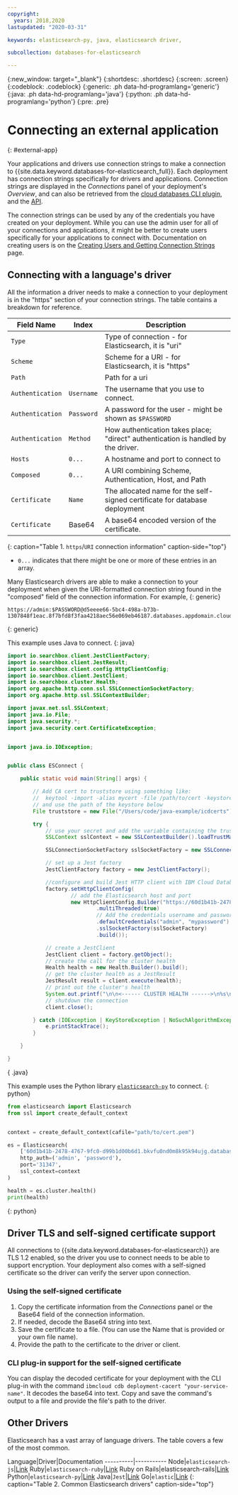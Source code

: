 ```yaml
---
copyright:
  years: 2018,2020
lastupdated: "2020-03-31"

keywords: elasticsearch-py, java, elasticsearch driver,

subcollection: databases-for-elasticsearch

---
```


{:new_window: target="_blank"}
{:shortdesc: .shortdesc}
{:screen: .screen}
{:codeblock: .codeblock}
{:generic: .ph data-hd-programlang='generic'}
{:java: .ph data-hd-programlang='java'}
{:python: .ph data-hd-programlang='python'}
{:pre: .pre}

# Connecting an external application
{: #external-app}

Your applications and drivers use connection strings to make a connection to {{site.data.keyword.databases-for-elasticsearch_full}}. Each deployment has connection strings specifically for drivers and applications. Connection strings are displayed in the _Connections_ panel of your deployment's _Overview_, and can also be retrieved from the [cloud databases CLI plugin](/docs/databases-cli-plugin?topic=cloud-databases-cli-cdb-reference#deployment-connections), and the [API](https://{DomainName}/apidocs/cloud-databases-api#discover-connection-information-for-a-deployment-f-e81026).

The connection strings can be used by any of the credentials you have created on your deployment. While you can use the admin user for all of your connections and applications, it might be better to create users specifically for your applications to connect with. Documentation on creating users is on the [Creating Users and Getting Connection Strings](/docs/services/databases-for-elasticsearch?topic=databases-for-elasticsearch-connection-strings) page.

## Connecting with a language's driver

All the information a driver needs to make a connection to your deployment is in the "https" section of your connection strings. The table contains a breakdown for reference.

Field Name|Index|Description
----------|-----|-----------
`Type`||Type of connection - for Elasticsearch, it is "uri"
`Scheme`||Scheme for a URI - for Elasticsearch, it is "https"
`Path`||Path for a uri
`Authentication`|`Username`|The username that you use to connect.
`Authentication`|`Password`|A password for the user - might be shown as `$PASSWORD`
`Authentication`|`Method`|How authentication takes place; "direct" authentication is handled by the driver.
`Hosts`|`0...`|A hostname and port to connect to
`Composed`|`0...`|A URI combining Scheme, Authentication, Host, and Path
`Certificate`|`Name`|The allocated name for the self-signed certificate for database deployment
`Certificate`|Base64|A base64 encoded version of the certificate.
{: caption="Table 1. `https`/`URI` connection information" caption-side="top"}

* `0...` indicates that there might be one or more of these entries in an array.



Many Elasticsearch drivers are able to make a connection to your deployment when given the URI-formatted connection string found in the "composed" field of the connection information. For example,
{: generic}
```
https://admin:$PASSWORD@d5eeee66-5bc4-498a-b73b-1307848f1eac.8f7bfd8f3faa4218aec56e069eb46187.databases.appdomain.cloud:31821
```
{: generic}


This example uses Java to connect.
{: java}
```java
import io.searchbox.client.JestClientFactory;
import io.searchbox.client.JestResult;
import io.searchbox.client.config.HttpClientConfig;
import io.searchbox.client.JestClient;
import io.searchbox.cluster.Health;
import org.apache.http.conn.ssl.SSLConnectionSocketFactory;
import org.apache.http.ssl.SSLContextBuilder;

import javax.net.ssl.SSLContext;
import java.io.File;
import java.security.*;
import java.security.cert.CertificateException;


import java.io.IOException;


public class ESConnect {

    public static void main(String[] args) {

        // Add CA cert to truststore using something like:
        //  keytool -import -alias mycert -file /path/to/cert -keystore ./mycert -storetype pkcs12 -storepass mysecret
        // and use the path of the keystore below
        File truststore = new File("/Users/code/java-example/icdcerts");

        try {
            // use your secret and add the variable containing the truststore that you created above with the secret as a CharArray
            SSLContext sslContext = new SSLContextBuilder().loadTrustMaterial(truststore, "mysecret".toCharArray()).build();

            SSLConnectionSocketFactory sslSocketFactory = new SSLConnectionSocketFactory(sslContext);

            // set up a Jest factory
            JestClientFactory factory = new JestClientFactory();

            //configure and build Jest HTTP client with IBM Cloud Databases for Elasticsearch connection strings
            factory.setHttpClientConfig(
                    // add the Elasticsearch host and port
                    new HttpClientConfig.Builder("https://60d1b41b-2478-4767-9fc0-d99b1d00b6d1.bkvfu0nd0m8k95k94ujg.databases.appdomain.cloud:31347")
                            .multiThreaded(true)
                            // Add the credentials username and password
                            .defaultCredentials("admin", "mypassword")
                            .sslSocketFactory(sslSocketFactory)
                            .build());

            // create a JestClient
            JestClient client = factory.getObject();
            // create the call for the cluster health
            Health health = new Health.Builder().build();
            // get the cluster health as a JestResult
            JestResult result = client.execute(health);
            // print out the cluster's health
            System.out.printf("\n\n<------ CLUSTER HEALTH ------>\n%s\n\n", result.getJsonObject());
            // shutdown the connection
            client.close();

        } catch (IOException | KeyStoreException | NoSuchAlgorithmException | KeyManagementException | CertificateException e) {
            e.printStackTrace();
        }

    }

}
```
{ .java}



This example uses the Python library [`elasticsearch-py`](https://www.elastic.co/guide/en/elasticsearch/client/python-api/current/index.html) to connect.
{: python}
```python
from elasticsearch import Elasticsearch
from ssl import create_default_context


context = create_default_context(cafile="path/to/cert.pem")

es = Elasticsearch(
    ['60d1b41b-2478-4767-9fc0-d99b1d00b6d1.bkvfu0nd0m8k95k94ujg.databases.appdomain.cloud'],
    http_auth=('admin', 'password'),
    port='31347',
    ssl_context=context
)

health = es.cluster.health()
print(health)
```
{: python}


## Driver TLS and self-signed certificate support

All connections to {{site.data.keyword.databases-for-elasticsearch}} are TLS 1.2 enabled, so the driver you use to connect needs to be able to support encryption. Your deployment also comes with a self-signed certificate so the driver can verify the server upon connection. 

### Using the self-signed certificate

1. Copy the certificate information from the _Connections_ panel or the Base64 field of the connection information. 
2. If needed, decode the Base64 string into text. 
3. Save the certificate  to a file. (You can use the Name that is provided or your own file name).
4. Provide the path to the certificate to the driver or client.

### CLI plug-in support for the self-signed certificate

You can display the decoded certificate for your deployment with the CLI plug-in with the command `ibmcloud cdb deployment-cacert "your-service-name"`. It decodes the base64 into text. Copy and save the command's output to a file and provide the file's path to the driver.

## Other Drivers

Elasticsearch has a vast array of language drivers. The table covers a few of the most common.

Language|Driver|Documentation
----------|-----------
Node|`elasticsearch-js`|[Link](https://github.com/elastic/elasticsearch-js)
Ruby|`elasticsearch-ruby`|[Link](https://github.com/elastic/elasticsearch-ruby)
Ruby on Rails|elasticsearch-rails|[Link](https://github.com/elastic/elasticsearch-rails)
Python|`elasticsearch-py`|[Link](https://www.elastic.co/guide/en/elasticsearch/client/python-api/current/index.html)
Java|`Jest`|[Link](https://github.com/searchbox-io/Jest/tree/master/jest)
Go|`elastic`|[Link](https://olivere.github.io/elastic/)
{: caption="Table 2. Common Elasticsearch drivers" caption-side="top"}






 
